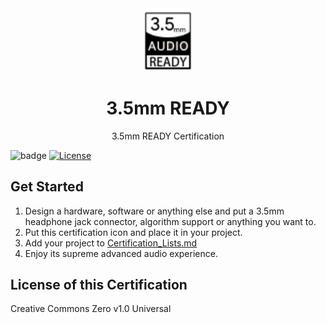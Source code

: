 <div align="center"><img width="80" src="media/3.5cer_50x63.png" alt="3.5cer_50x63"></div>
<h1 align="center"><b>3.5mm READY</b></h1>
<p align="center">3.5mm READY Certification</p>

![badge](https://img.shields.io/badge/3.5mm-Ready-%23FF4D5B.svg?style=flat-square)
[![License](https://licensebuttons.net/l/zero/1.0/88x31.png)](http://creativecommons.org/licenses/by-nc-sa/4.0/)  

## Get Started

1. Design a hardware, software or anything else and put a 3.5mm headphone jack connector, algorithm support or anything you want to.
2. Put this certification icon and place it in your project.
3. Add your project to [Certification_Lists.md](certifications/Certification_Lists.md)
4. Enjoy its supreme advanced audio experience.

## License of this Certification

Creative Commons Zero v1.0 Universal




